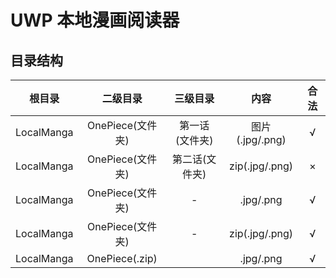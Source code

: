 # UWP 本地漫画阅读器

## 目录结构

|   根目录   |     二级目录     |    三级目录     |      内容       | 合法 |
| :--------: | :--------------: | :-------------: | :-------------: | :--: |
| LocalManga | OnePiece(文件夹) | 第一话 (文件夹) | 图片(.jpg/.png) |  √   |
| LocalManga | OnePiece(文件夹) | 第二话(文件夹)  | zip(.jpg/.png)  |  ×   |
| LocalManga | OnePiece(文件夹) |        -        |    .jpg/.png    |  √   |
| LocalManga | OnePiece(文件夹) |        -        | zip(.jpg/.png)  |  √   |
| LocalManga |  OnePiece(.zip)  |                 |    .jpg/.png    |  √   |
